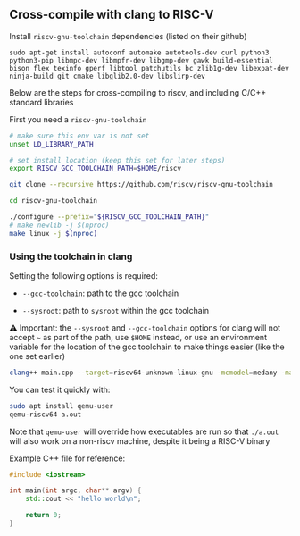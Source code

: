 ## Cross-compile with clang to RISC-V

Install `riscv-gnu-toolchain` dependencies (listed on their github)

```
sudo apt-get install autoconf automake autotools-dev curl python3 python3-pip libmpc-dev libmpfr-dev libgmp-dev gawk build-essential bison flex texinfo gperf libtool patchutils bc zlib1g-dev libexpat-dev ninja-build git cmake libglib2.0-dev libslirp-dev
```

Below are the steps for cross-compiling to riscv, and including C/C++ standard libraries

First you need a `riscv-gnu-toolchain` 

```bash
# make sure this env var is not set
unset LD_LIBRARY_PATH

# set install location (keep this set for later steps)
export RISCV_GCC_TOOLCHAIN_PATH=$HOME/riscv

git clone --recursive https://github.com/riscv/riscv-gnu-toolchain

cd riscv-gnu-toolchain

./configure --prefix="${RISCV_GCC_TOOLCHAIN_PATH}"
# make newlib -j $(nproc)
make linux -j $(nproc)
```

### Using the toolchain in clang

Setting the following options is required:
- `--gcc-toolchain`: path to the gcc toolchain

- `--sysroot`: path to `sysroot` within the gcc toolchain

:warning: Important: the `--sysroot` and `--gcc-toolchain` options for clang will not accept `~` as part of the path, use `$HOME` instead, or use an environment variable for the location of the gcc toolchain to make things easier (like the one set earlier)

```bash
clang++ main.cpp --target=riscv64-unknown-linux-gnu -mcmodel=medany -march=rv64g -mabi=lp64d --sysroot=$RISCV_GCC_TOOLCHAIN_PATH/sysroot --gcc-toolchain=$RISCV_GCC_TOOLCHAIN_PATH -static
```

You can test it quickly with:
```bash
sudo apt install qemu-user
qemu-riscv64 a.out
```

Note that `qemu-user` will override how executables are run so that `./a.out` will also work on a non-riscv machine, despite it being a RISC-V binary

Example C++ file for reference:
```c++
#include <iostream>

int main(int argc, char** argv) {
    std::cout << "hello world\n";

    return 0;
}
```
